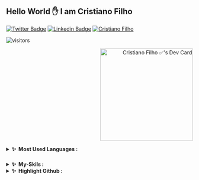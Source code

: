 ## Hello World ✋ I am Cristiano Filho  

<!-- ![Snake animation](https://github.com/CristianoFIlho/CristianoFIlho/blob/output/github-contribution-grid-snake.svg) -->





<div class="div2">    
<a href="https://trailblazer.me/id/cristiano-filho"><img alt="Twitter Badge" src="https://img.shields.io/badge/Salesforce-00A1E0.svg?style=for-the-badge&logo=Salesforce&logoColor=white"/></a>
<a href="https://www.linkedin.com/in/cristiano-filho/"><img alt="Linkedin Badge" src="https://img.shields.io/badge/LinkedIn-0A66C2.svg?style=for-the-badge&logo=LinkedIn&logoColor=white"/></a>
</a>
<a href="https://cristianofilho.github.io/"><img src="https://img.shields.io/badge/My webSite-7A1FA2.svg?style=for-the-badge&logo=Aiqfome&logoColor=white" alt="Cristiano Filho"></a>  
</div><div class="div1">







  ![visitors](https://visitor-badge.glitch.me/badge?page_id=CristianoFIlho.CristianoFIlho)

<div align="right">
  
  <a href="https://app.daily.dev/cristianofilho"><img src="https://api.daily.dev/devcards/f348cd3d261d4662aff96d15a144de90.png?r=0xg" width="250" alt="Cristiano Filho ✅'s Dev Card"/></a>
</div>
<details>
  <summary><b>✨&nbsp;&nbsp;Most Used Languages :&nbsp;</b></summary>
  <br/>
<img height="180em" src="https://github-readme-stats.vercel.app/api/top-langs/?username=CristianoFIlho&layout=compact&langs_count=7&theme=dracula"/>
  </datails>
</div>




### 

<details>
  <summary><b>✨&nbsp;&nbsp;My-Skils :&nbsp;</b></summary>
  <br/>


<!--   my-skils -->

| Property                                        | Data                                                                                                                                                                                                                                                                                                                                                                                                                                                                                                                                                                                                                                                                                                                                                                                                                                                                                                                                                                                                                                                                                                                                                                                                                                                                                                                                                                                                                                                                                                                                                                                                                                                                                        |
| ----------------------------------------------- | ------------------------------------------------------------------------------------------------------------------------------------------------------------------------------------------------------------------------------------------------------------------------------------------------------------------------------------------------------------------------------------------------------------------------------------------------------------------------------------------------------------------------------------------------------------------------------------------------------------------------------------------------------------------------------------------------------------------------------------------------------------------------------------------------------------------------------------------------------------------------------------------------------------------------------------------------------------------------------------------------------------------------------------------------------------------------------------------------------------------------------------------------------------------------------------------------------------------------------------------------------------------------------------------------------------------------------------------------------------------------------------------------------------------------------------------------------------------------------------------------------------------------------------------------------------------------------------------------------------------------------------------------------------------------------------------- |
| **Language / IDE**                              | ![Python](https://img.shields.io/badge/python-3670A0?style=for-the-badge&logo=python&logoColor=ffdd54) ![PyCharm](https://img.shields.io/badge/pycharm-143?style=for-the-badge&logo=pycharm&logoColor=black&color=black&labelColor=green) ![JS](https://img.shields.io/badge/JavaScript-F7DF1E.svg?style=for-the-badge&logo=JavaScript&logoColor=black)        ![VSCode](https://img.shields.io/badge/Visual%20Studio%20Code-007ACC.svg?style=for-the-badge&logo=Visual-Studio-Code&logoColor=white)                                                                                                                                                                                                                                                                                                                                                                                                                                                                                                                                                                                                                                                                                                                                                                                                                                                                                                                                                                                                                                                                                                                                                                                                                                                                                                    |
| **Low-Code Platforms**                           | ![Salesforce](https://img.shields.io/badge/Salesforce-00A1E0.svg?style=for-the-badge&logo=Salesforce&logoColor=white)  ![Mulesoft](https://img.shields.io/badge/Mulesoft-00A0DF.svg?style=for-the-badge&logo=Mulesoft&logoColor=white)                                                                                                                                                                                                                                                                                                                                                                                                                                                                                                                                                                                                                                                                                                                                                                                                                                                                                                                                                                 |
| **CI / CD**                                     | ![Markdown](https://img.shields.io/badge/markdown-%23000000.svg?style=for-the-badge&logo=markdown&logoColor=white)              ![GitHub Actions](https://img.shields.io/badge/github%20actions-%232671E5.svg?style=for-the-badge&logo=githubactions&logoColor=white) ![CircleCI](https://img.shields.io/badge/circle%20ci-%23161616.svg?style=for-the-badge&logo=circleci&logoColor=white)                                                                                                                                                                                                                                                                                                                                                                                                                                                                                                                                                                                                                                                                                                                                                                                                                                                                                                                                                                                                                                                                                                                                                                                             |
| **Databases**                                   | ![MySQL](https://img.shields.io/badge/mysql-%2300f.svg?style=for-the-badge&logo=mysql&logoColor=white) ![MongoDB](https://img.shields.io/badge/MongoDB-%234ea94b.svg?style=for-the-badge&logo=mongodb&logoColor=white)                                                                                                                                                                                                                                                                                                                                                                                                                                                                                                                                                                                                                                                                                                                                                                  |
| **OS**                                          |     ![Arch](https://img.shields.io/badge/Arch%20Linux-1793D1?logo=arch-linux&logoColor=fff&style=for-the-badge) ![Chrome OS](https://img.shields.io/badge/chrome%20os-3d89fc?style=for-the-badge&logo=google%20chrome&logoColor=white) ![Windows](https://img.shields.io/badge/Windows-0078D6?style=for-the-badge&logo=windows&logoColor=white)                                                                                               |
| **Tools & Platform**                            | ![Google Colab](https://img.shields.io/badge/Colab-F9AB00?style=for-the-badge&logo=googlecolab&color=525252)  ![HTML5](https://img.shields.io/badge/HTML5-E34F26?style=for-the-badge&logo=html5&logoColor=white) ![CSS3](https://img.shields.io/badge/CSS3-1572B6?style=for-the-badge&logo=css3&logoColor=white)                                                                                                                                                                                                                                                                                                                                                                                                                                                                                                                                                                                                                                                                                                                                                                                                                                                                                                                                                                                                                                                                                                                                                                                                                                                                       |
| **Frameworks** | ![Jupyter Notebook](https://img.shields.io/badge/jupyter-%23FA0F00.svg?style=for-the-badge&logo=jupyter&logoColor=white)   ![TensorFlow](https://img.shields.io/badge/TensorFlow-%23FF6F00.svg?style=for-the-badge&logo=TensorFlow&logoColor=white)  ![RASA](https://img.shields.io/badge/Rasa-5A17EE.svg?style=for-the-badge&logo=Rasa&logoColor=white)  ![REACT](https://img.shields.io/badge/React-61DAFB.svg?style=for-the-badge&logo=React&logoColor=black)
</details> 


<details>
  <summary><b>✨&nbsp;&nbsp;Highlight Github :&nbsp;</b></summary>
  <br/>
<div align="center">
  <a href="https://github.com/CristianoFIlho">
  <img height="180em" src="https://github-readme-stats.vercel.app/api?username=CristianoFIlho&show_icons=true&theme=dracula&include_all_commits=true&count_private=true"/>
  
</div>



<div align="center">
<p><img height=180em  src="https://github-readme-streak-stats.herokuapp.com/?user=CristianoFIlho&&theme=tokyonight" alt="cristianofilho" /></p>

</div>

  </details>
